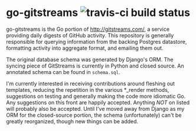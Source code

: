 # go-gitstreams ![travis-ci build status](https://api.travis-ci.org/justinabrahms/go-gitstreams.png)

go-gitstreams is the Go portion of http://gitstreams.com/, a service
providing daily digests of GitHub activity. This repository is
generally responsible for querying information from the backing
Postgres datastore, formatting activity into aggregate format, and
emailing them out.

The original database schema was generated by Django's ORM. The
syncing piece of GitStreams is currently in Python and closed
source. An annotated schema can be found in `schema.sql`.

I'm currently interested in receiving contributions around fleshing
out templates, reducing the repetition in the various \*_render
methods, suggestions on testing and generally making the code more
idiomatic Go. Any suggestions on this front are happily
accepted. Anything *NOT* on listed will probably also be
accepted. Until I've moved away from Django as my ORM for the
closed-source portion, the schema (unfortunately) can't be greatly
reorganized, though new things can be added.